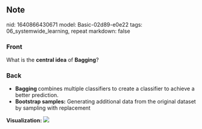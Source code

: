 ## Note
nid: 1640866430671
model: Basic-02d89-e0e22
tags: 06_systemwide_learning, repeat
markdown: false

### Front
What is the <b>central idea</b> of <b>Bagging</b>?

### Back
<ul><li><b>Bagging </b>combines multiple classifiers to create a classifier  to achieve a better prediction.</li><li><b>Bootstrap samples:</b> Generating additional data from the original dataset by sampling with replacement</li></ul><b>Visualization:
</b><img src="paste-9976766bdb01ebc7b27025caba2027e4b68d80f9.jpg">
